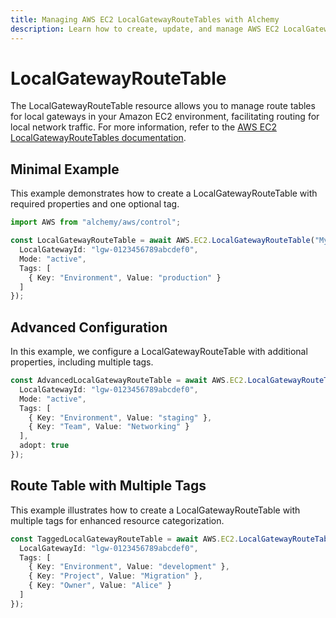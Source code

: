 ```yaml
---
title: Managing AWS EC2 LocalGatewayRouteTables with Alchemy
description: Learn how to create, update, and manage AWS EC2 LocalGatewayRouteTables using Alchemy Cloud Control.
---
```


# LocalGatewayRouteTable

The LocalGatewayRouteTable resource allows you to manage route tables for local gateways in your Amazon EC2 environment, facilitating routing for local network traffic. For more information, refer to the [AWS EC2 LocalGatewayRouteTables documentation](https://docs.aws.amazon.com/ec2/latest/userguide/).

## Minimal Example

This example demonstrates how to create a LocalGatewayRouteTable with required properties and one optional tag.

```ts
import AWS from "alchemy/aws/control";

const LocalGatewayRouteTable = await AWS.EC2.LocalGatewayRouteTable("MyLocalGatewayRouteTable", {
  LocalGatewayId: "lgw-0123456789abcdef0",
  Mode: "active",
  Tags: [
    { Key: "Environment", Value: "production" }
  ]
});
```

## Advanced Configuration

In this example, we configure a LocalGatewayRouteTable with additional properties, including multiple tags.

```ts
const AdvancedLocalGatewayRouteTable = await AWS.EC2.LocalGatewayRouteTable("AdvancedLocalGatewayRouteTable", {
  LocalGatewayId: "lgw-0123456789abcdef0",
  Mode: "active",
  Tags: [
    { Key: "Environment", Value: "staging" },
    { Key: "Team", Value: "Networking" }
  ],
  adopt: true
});
```

## Route Table with Multiple Tags

This example illustrates how to create a LocalGatewayRouteTable with multiple tags for enhanced resource categorization.

```ts
const TaggedLocalGatewayRouteTable = await AWS.EC2.LocalGatewayRouteTable("TaggedLocalGatewayRouteTable", {
  LocalGatewayId: "lgw-0123456789abcdef0",
  Tags: [
    { Key: "Environment", Value: "development" },
    { Key: "Project", Value: "Migration" },
    { Key: "Owner", Value: "Alice" }
  ]
});
```